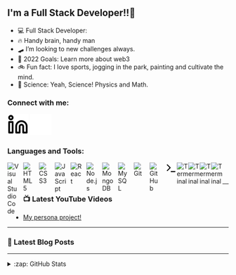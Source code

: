 ## I'm a Full Stack Developer!!👋 

- 💻 Full Stack Developer:
- 🔥 Handy brain, handy man 
- 🛹 I’m looking to new challenges always. 
- 🥅 2022 Goals: Learn more about web3
- 🚲 Fun fact: I love sports, jogging in the park, painting and cultivate the mind.
- 📜 Science: Yeah, Science! Physics and Math.


### Connect with me:


[![website](./img/linkedin-light.svg)](https://www.linkedin.com/in/pablocausa#gh-light-mode-only)
[![website](./img/linkedin-dark.svg)](https://www.linkedin.com/in/pablocausa#gh-dark-mode-only)
&nbsp;&nbsp;


### Languages and Tools:

<img align="left" alt="Visual Studio Code" width="26px" src="https://cdn.jsdelivr.net/gh/devicons/devicon/icons/vscode/vscode-original.svg" style="padding-right:10px;" />
<img align="left" alt="HTML5" width="26px" src="https://cdn.jsdelivr.net/gh/devicons/devicon/icons/html5/html5-original.svg" style="padding-right:10px;" />
<img align="left" alt="CSS3" width="26px" src="https://cdn.jsdelivr.net/gh/devicons/devicon/icons/css3/css3-original.svg" style="padding-right:10px;" />
<img align="left" alt="JavaScript" width="26px" src="https://cdn.jsdelivr.net/gh/devicons/devicon/icons/javascript/javascript-original.svg" style="padding-right:10px;" />
<img align="left" alt="React" width="26px" src="https://cdn.jsdelivr.net/gh/devicons/devicon/icons/react/react-original.svg" style="padding-right:10px;" />

<img align="left" alt="Node.js" width="26px" src="https://cdn.jsdelivr.net/gh/devicons/devicon/icons/nodejs/nodejs-original.svg" style="padding-right:10px;" />

<img align="left" alt="MongoDB" width="26px" src="https://cdn.jsdelivr.net/gh/devicons/devicon/icons/mongodb/mongodb-original.svg" style="padding-right:10px;" />
<img align="left" alt="MySQL" width="26px" src="https://cdn.jsdelivr.net/gh/devicons/devicon/icons/mysql/mysql-original.svg" style="padding-right:10px;" />
<img align="left" alt="Git" width="26px" src="https://cdn.jsdelivr.net/gh/devicons/devicon/icons/git/git-original.svg" style="padding-right:10px;" />

<img align="left" alt="GitHub" width="26px" src="https://user-images.githubusercontent.com/3369400/139448065-39a229ba-4b06-434b-bc67-616e2ed80c8f.png" style="padding-right:10px;" />
<img align="left" alt="Terminal" width="26px" src="./img/terminal-light.svg" />
<img align="left" alt="Terminal" width="26px" src="https://symbols.getvecta.com/stencil_261/45_sequelize.7e233926cd.jpg" />
<img align="left" alt="Terminal" width="26px" src="https://w7.pngwing.com/pngs/212/722/png-transparent-web-development-express-js-javascript-software-framework-laravel-world-wide-web-purple-blue-text.png" />
<img align="left" alt="Terminal" width="26px" src="https://e7.pngegg.com/pngimages/917/797/png-clipart-redux-react-npm-state-management-others-text-web-application.png" />
<img align="left" alt="Terminal" width="26px" src="https://w7.pngwing.com/pngs/173/36/png-transparent-postgresql-logo-computer-software-database-open-source-s-text-head-snout.png" />



<br />
<br />

---

### 📺 Latest YouTube Videos

<!-- YOUTUBE:START -->
- [My persona project!](https://www.youtube.com/watch?v=aTfcXPvpPCs)

<!-- YOUTUBE:END -->


---

### 📕 Latest Blog Posts

<!-- BLOG-POST-LIST:START -->

<!-- BLOG-POST-LIST:END -->


---

<details>
  <summary>:zap: GitHub Stats</summary>

  <img align="left" alt="Causapablo Stats" src="https://github-readme-stats.vercel.app/api?username=causapablo&show_icons=true&hide_border=false&title_color=ff652f&icon_color=FFE400&bg_color=09131B&text_color=ffffff&border_color=0c1a25" />

</details>

